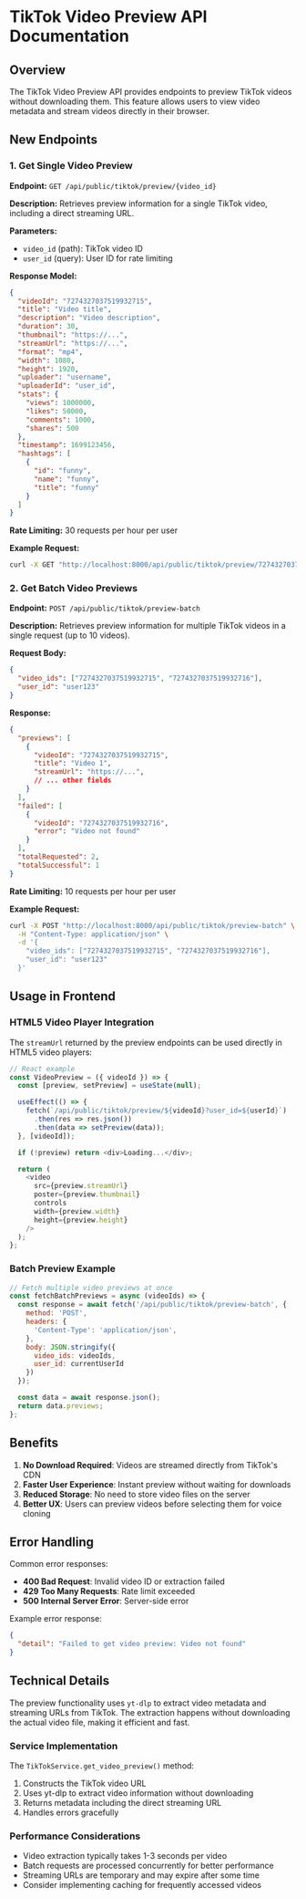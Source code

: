 # TikTok Video Preview API Documentation

## Overview

The TikTok Video Preview API provides endpoints to preview TikTok videos without downloading them. This feature allows users to view video metadata and stream videos directly in their browser.

## New Endpoints

### 1. Get Single Video Preview

**Endpoint:** `GET /api/public/tiktok/preview/{video_id}`

**Description:** Retrieves preview information for a single TikTok video, including a direct streaming URL.

**Parameters:**
- `video_id` (path): TikTok video ID
- `user_id` (query): User ID for rate limiting

**Response Model:**
```json
{
  "videoId": "7274327037519932715",
  "title": "Video title",
  "description": "Video description",
  "duration": 30,
  "thumbnail": "https://...",
  "streamUrl": "https://...",
  "format": "mp4",
  "width": 1080,
  "height": 1920,
  "uploader": "username",
  "uploaderId": "user_id",
  "stats": {
    "views": 1000000,
    "likes": 50000,
    "comments": 1000,
    "shares": 500
  },
  "timestamp": 1699123456,
  "hashtags": [
    {
      "id": "funny",
      "name": "funny",
      "title": "funny"
    }
  ]
}
```

**Rate Limiting:** 30 requests per hour per user

**Example Request:**
```bash
curl -X GET "http://localhost:8000/api/public/tiktok/preview/7274327037519932715?user_id=user123"
```

### 2. Get Batch Video Previews

**Endpoint:** `POST /api/public/tiktok/preview-batch`

**Description:** Retrieves preview information for multiple TikTok videos in a single request (up to 10 videos).

**Request Body:**
```json
{
  "video_ids": ["7274327037519932715", "7274327037519932716"],
  "user_id": "user123"
}
```

**Response:**
```json
{
  "previews": [
    {
      "videoId": "7274327037519932715",
      "title": "Video 1",
      "streamUrl": "https://...",
      // ... other fields
    }
  ],
  "failed": [
    {
      "videoId": "7274327037519932716",
      "error": "Video not found"
    }
  ],
  "totalRequested": 2,
  "totalSuccessful": 1
}
```

**Rate Limiting:** 10 requests per hour per user

**Example Request:**
```bash
curl -X POST "http://localhost:8000/api/public/tiktok/preview-batch" \
  -H "Content-Type: application/json" \
  -d '{
    "video_ids": ["7274327037519932715", "7274327037519932716"],
    "user_id": "user123"
  }'
```

## Usage in Frontend

### HTML5 Video Player Integration

The `streamUrl` returned by the preview endpoints can be used directly in HTML5 video players:

```javascript
// React example
const VideoPreview = ({ videoId }) => {
  const [preview, setPreview] = useState(null);

  useEffect(() => {
    fetch(`/api/public/tiktok/preview/${videoId}?user_id=${userId}`)
      .then(res => res.json())
      .then(data => setPreview(data));
  }, [videoId]);

  if (!preview) return <div>Loading...</div>;

  return (
    <video 
      src={preview.streamUrl}
      poster={preview.thumbnail}
      controls
      width={preview.width}
      height={preview.height}
    />
  );
};
```

### Batch Preview Example

```javascript
// Fetch multiple video previews at once
const fetchBatchPreviews = async (videoIds) => {
  const response = await fetch('/api/public/tiktok/preview-batch', {
    method: 'POST',
    headers: {
      'Content-Type': 'application/json',
    },
    body: JSON.stringify({
      video_ids: videoIds,
      user_id: currentUserId
    })
  });

  const data = await response.json();
  return data.previews;
};
```

## Benefits

1. **No Download Required**: Videos are streamed directly from TikTok's CDN
2. **Faster User Experience**: Instant preview without waiting for downloads
3. **Reduced Storage**: No need to store video files on the server
4. **Better UX**: Users can preview videos before selecting them for voice cloning

## Error Handling

Common error responses:

- **400 Bad Request**: Invalid video ID or extraction failed
- **429 Too Many Requests**: Rate limit exceeded
- **500 Internal Server Error**: Server-side error

Example error response:
```json
{
  "detail": "Failed to get video preview: Video not found"
}
```

## Technical Details

The preview functionality uses `yt-dlp` to extract video metadata and streaming URLs from TikTok. The extraction happens without downloading the actual video file, making it efficient and fast.

### Service Implementation

The `TikTokService.get_video_preview()` method:
1. Constructs the TikTok video URL
2. Uses yt-dlp to extract video information without downloading
3. Returns metadata including the direct streaming URL
4. Handles errors gracefully

### Performance Considerations

- Video extraction typically takes 1-3 seconds per video
- Batch requests are processed concurrently for better performance
- Streaming URLs are temporary and may expire after some time
- Consider implementing caching for frequently accessed videos